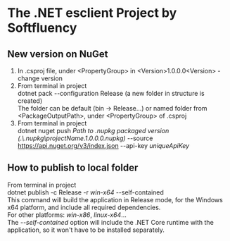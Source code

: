 # The .NET esclient Project by Softfluency

## New version on NuGet

1. In .csproj file, under \<PropertyGroup\> in \<Version\>1.0.0.0\<Version\> - change version  
2. From terminal in project  
dotnet pack --configuration Release (a new folder in structure is created)  
The folder can be default (bin -> Release...) or named folder from \<PackageOutputPath\>, under \<PropertyGroup\> of .csproj  
3. From terminal in project  
dotnet nuget push *Path to .nupkg packaged version (.\\.nupkg\projectName.1.0.0.0.nupkg)* --source https://api.nuget.org/v3/index.json --api-key *uniqueApiKey*  

## How to publish to local folder

From terminal in project  
dotnet publish -c Release -r *win-x64* --self-contained  
This command will build the application in Release mode, for the Windows x64 platform, and include all required dependencies.  
For other platforms: *win-x86*, *linux-x64*...  
The *--self-contained* option will include the .NET Core runtime with the application, so it won't have to be installed separately.  